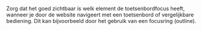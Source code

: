 <!-- @license CC0-1.0 -->

Zorg dat het goed zichtbaar is welk element de toetsenbordfocus heeft, wanneer je door de website navigeert met een toetsenbord of vergelijkbare bediening. Dit kan bijvoorbeeld door het gebruik van een focusring (outline).
